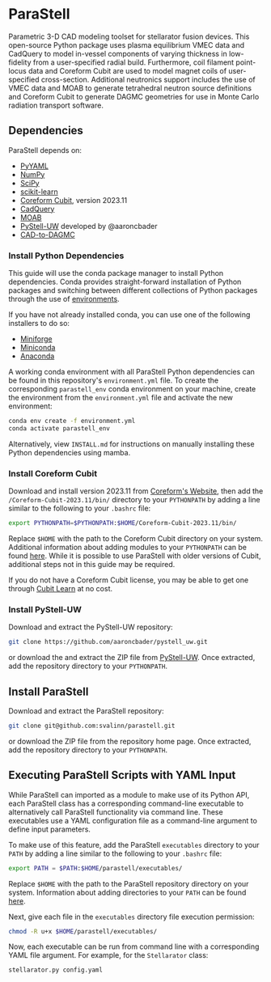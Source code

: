 # ParaStell
Parametric 3-D CAD modeling toolset for stellarator fusion devices. This open-source Python package uses plasma equilibrium VMEC data and CadQuery to model in-vessel components of varying thickness in low-fidelity from a user-specified radial build. Furthermore, coil filament point-locus data and Coreform Cubit are used to model magnet coils of user-specified cross-section. Additional neutronics support includes the use of VMEC data and MOAB to generate tetrahedral neutron source definitions and Coreform Cubit to generate DAGMC geometries for use in Monte Carlo radiation transport software.

## Dependencies
ParaStell depends on:

- [PyYAML](https://pyyaml.org/wiki/PyYAMLDocumentation)
- [NumPy](https://numpy.org/install/)
- [SciPy](https://scipy.org/install/)
- [scikit-learn](https://scikit-learn.org/stable/install.html)
- [Coreform Cubit](https://coreform.com/products/downloads/), version 2023.11
- [CadQuery](https://cadquery.readthedocs.io/en/latest/installation.html)
- [MOAB](https://bitbucket.org/fathomteam/moab/src/master/)
- [PyStell-UW](https://github.com/aaroncbader/pystell_uw) developed by @aaroncbader 
- [CAD-to-DAGMC](https://github.com/fusion-energy/cad_to_dagmc)

### Install Python Dependencies

This guide will use the conda package manager to install Python dependencies. Conda provides straight-forward installation of Python packages and switching between different collections of Python packages through the use of [environments](https://conda.io/projects/conda/en/latest/user-guide/concepts/environments.html).

If you have not already installed conda, you can use one of the following installers to do so:
- [Miniforge](https://github.com/conda-forge/miniforge)
- [Miniconda](https://docs.conda.io/en/latest/miniconda.html)
- [Anaconda](https://www.anaconda.com/)

A working conda environment with all ParaStell Python dependencies can be found in this repository's `environment.yml` file. To create the corresponding `parastell_env` conda environment on your machine, create the environment from the `environment.yml` file and activate the new environment:

```bash
conda env create -f environment.yml
conda activate parastell_env
```

Alternatively, view `INSTALL.md` for instructions on manually installing these Python dependencies using mamba.

### Install Coreform Cubit
Download and install version 2023.11 from [Coreform's Website](https://coreform.com/products/downloads/), then add the `/Coreform-Cubit-2023.11/bin/` directory to your `PYTHONPATH` by adding a line similar to the following to your `.bashrc` file:

```bash
export PYTHONPATH=$PYTHONPATH:$HOME/Coreform-Cubit-2023.11/bin/
```

Replace `$HOME` with the path to the Coreform Cubit directory on your system. Additional information about adding modules to your `PYTHONPATH` can be found [here](https://www.tutorialspoint.com/How-to-set-python-environment-variable-PYTHONPATH-on-Linux).
While it is possible to use ParaStell with older versions of Cubit, additional steps not in this guide may be required.

If you do not have a Coreform Cubit license, you may be able to get one through [Cubit Learn](https://coreform.com/products/coreform-cubit/free-meshing-software/) at no cost.

### Install PyStell-UW
Download and extract the PyStell-UW repository:

```bash
git clone https://github.com/aaroncbader/pystell_uw.git
```

or download the and extract the ZIP file from [PyStell-UW](https://github.com/aaroncbader/pystell_uw). Once extracted, add the repository directory to your `PYTHONPATH`.

## Install ParaStell
Download and extract the ParaStell repository:

```bash
git clone git@github.com:svalinn/parastell.git
```

or download the ZIP file from the repository home page. Once extracted, add the repository directory to your `PYTHONPATH`.

## Executing ParaStell Scripts with YAML Input
While ParaStell can imported as a module to make use of its Python API, each ParaStell class has a corresponding command-line executable to alternatively call ParaStell functionality via command line. These executables use a YAML configuration file as a command-line argument to define input parameters.

To make use of this feature, add the ParaStell `executables` directory to your `PATH` by adding a line similar to the following to your `.bashrc` file:

```bash
export PATH = $PATH:$HOME/parastell/executables/
```

Replace `$HOME` with the path to the ParaStell repository directory on your system. Information about adding directories to your `PATH` can be found [here](https://phoenixnap.com/kb/linux-add-to-path).

Next, give each file in the `executables` directory file execution permission:

```bash
chmod -R u+x $HOME/parastell/executables/
```

Now, each executable can be run from command line with a corresponding YAML file argument. For example, for the `Stellarator` class:

```bash
stellarator.py config.yaml
```
